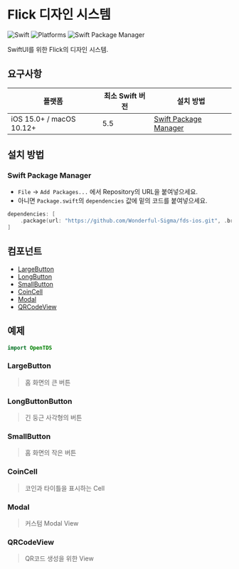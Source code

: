 # Flick 디자인 시스템

![Swift](https://img.shields.io/badge/Swift-5.5_5.6_5.7_5.8-Orange?style=flat-square)
![Platforms](https://img.shields.io/badge/Platforms-macOS_iOS-yellowgreen?style=flat-square)
![Swift Package Manager](https://img.shields.io/badge/Swift_Package_Manager-compatible-orange?style=flat-square)

SwiftUI를 위한 Flick의 디자인 시스템.

## 요구사항
| 플랫폼 | 최소 Swift 버전 | 설치 방법 |
| --- | --- | --- |
| iOS 15.0+ / macOS 10.12+ | 5.5 | [Swift Package Manager](#swift-package-manager) |

## 설치 방법
### Swift Package Manager
- `File` -> `Add Packages...` 에서 Repository의 URL을 붙여넣으세요.
- 아니면 `Package.swift`의 `dependencies` 값에 밑의 코드를 붙여넣으세요.
```swift
dependencies: [
    .package(url: "https://github.com/Wonderful-Sigma/fds-ios.git", .branch("main"))
]
```

## 컴포넌트
- [LargeButton](#largebutton)
- [LongButton](#longbutton)
- [SmallButton](#smallbutton)
- [CoinCell](#coincell)
- [Modal](#modal)
- [QRCodeView](#qrcodeview)

## 예제
```swift
import OpenTDS
```

### LargeButton
> 홈 화면의 큰 버튼

### LongButtonButton
> 긴 둥근 사각형의 버튼

### SmallButton
> 홈 화면의 작은 버튼

### CoinCell
> 코인과 타이틀을 표시하는 Cell

### Modal
> 커스텀 Modal View

### QRCodeView
> QR코드 생성을 위한 View
